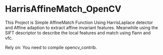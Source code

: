 # HarrisAffineMatch_OpenCV

This Project is Simple AffineMatch Function Using HarrisLaplace detector and Affine adaption to extract affine invariant features.
Meanwhile using the SIFT descriptor to describe the  local features and match using flann and vfc.

Rely on:
    You need to compile opencv_contrib.
